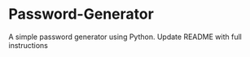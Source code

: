 # Password-Generator
A simple password generator using Python.
Update README with full instructions
